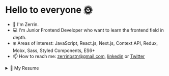 # Hello to everyone :sun_with_face:

- :ear_of_rice: I'm Zerrin. 
- :computer: I'm Junior Frontend Developer who want to learn the frontend field in depth.
- :snowflake: Areas of interest:  JavaScript, React.js, Next.js, Context API, Redux, Mobx, Sass, Styled Components,  ES6+
- 📫 How to reach me: <a href='mailto:zerrinbstn@gmail.com'>zerrinbstn@gmail.com</a>, [linkedin](https://www.linkedin.com/in/zerrin-bostan-b16aab166/) or [Twitter](https://twitter.com/ztkray) 

<details>
  <summary>📃 My Resume</summary>
  
 #### Experience
- 👩‍💻 Frontend Developer at **Bermuda Technology** - Remote\
  📆 Oct 2020  - Continues\
:sparkles: I'm currently working in a technology company that also provides solutions to corporate companies in the America. 

- 👩‍💻 Junior Frontend Developer at **90Pixel** - Freelancer\
📆 March 2019 - Sep 2020\
:sparkles: I have worked in 90Pixel as an intern front-end developer for 1 year. Then I continued as an outsourcing employee. I learnt many frontend technologies which are React, Next.js, Context API, Mobx, Redux, Sass, Bootstrap, Reactstrap, Yarn. I have experienced these technologies in projects used by more than 1000 people.

 #### Education and Courses
 - 👩‍💻 Kodluyoruz Frontend Web Development Bootcamp\
📆 June 2020 - Aug 2020\
:sparkles: JavaScript, React, Webpack, Babel, Prettier, Redux, Type Safety(Typescript vs Flow)

 - 👩‍💻 Advanced React Concepts Workshop,  Developer Circles from Facebook \
 📆 Dec 2019\
 :sparkles: React, Redux, React Hooks


<!--## Skills

</details>
